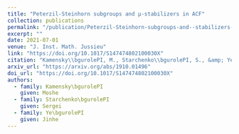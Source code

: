 ```yaml
---
title: "Peterzil-Steinhorn subgroups and μ-stabilizers in ACF"
collection: publications
permalink: "/publication/Peterzil-Steinhorn-subgroups-and--stabilizers-in-ACF-psgroups"
excerpt: ""
date: 2021-07-01
venue: "J. Inst. Math. Jussieu"
link: "https://doi.org/10.1017/S147474802100030X"
citation: "Kamensky\\bgurolePI, M., Starchenko\\bgurolePI, S., &amp; Ye\\bgurolePI, J. (2021). Peterzil-Steinhorn subgroups and μ-stabilizers in ACF. <i>J. Inst. Math. Jussieu</i>, 1–20. https://doi.org/10.1017/S147474802100030X"
arxiv_url: "https://arxiv.org/abs/1910.01496"
doi_url: "https://doi.org/10.1017/S147474802100030X"
authors:
  - family: Kamensky\bgurolePI
    given: Moshe
  - family: Starchenko\bgurolePI
    given: Sergei
  - family: Ye\bgurolePI
    given: Jinhe
---
```



